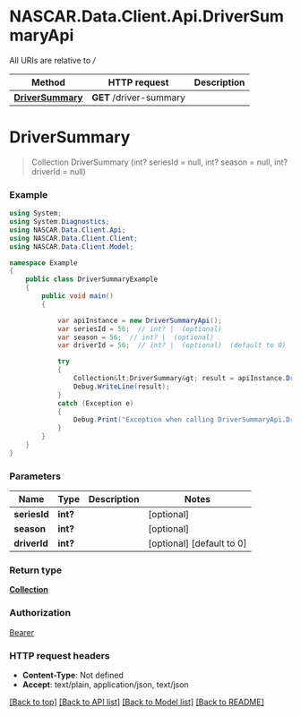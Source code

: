 # NASCAR.Data.Client.Api.DriverSummaryApi

All URIs are relative to */*

Method | HTTP request | Description
------------- | ------------- | -------------
[**DriverSummary**](DriverSummaryApi.md#driversummary) | **GET** /driver-summary | 

<a name="driversummary"></a>
# **DriverSummary**
> Collection<DriverSummary> DriverSummary (int? seriesId = null, int? season = null, int? driverId = null)



### Example
```csharp
using System;
using System.Diagnostics;
using NASCAR.Data.Client.Api;
using NASCAR.Data.Client.Client;
using NASCAR.Data.Client.Model;

namespace Example
{
    public class DriverSummaryExample
    {
        public void main()
        {

            var apiInstance = new DriverSummaryApi();
            var seriesId = 56;  // int? |  (optional) 
            var season = 56;  // int? |  (optional) 
            var driverId = 56;  // int? |  (optional)  (default to 0)

            try
            {
                Collection&lt;DriverSummary&gt; result = apiInstance.DriverSummary(seriesId, season, driverId);
                Debug.WriteLine(result);
            }
            catch (Exception e)
            {
                Debug.Print("Exception when calling DriverSummaryApi.DriverSummary: " + e.Message );
            }
        }
    }
}
```

### Parameters

Name | Type | Description  | Notes
------------- | ------------- | ------------- | -------------
 **seriesId** | **int?**|  | [optional] 
 **season** | **int?**|  | [optional] 
 **driverId** | **int?**|  | [optional] [default to 0]

### Return type

[**Collection<DriverSummary>**](DriverSummary.md)

### Authorization

[Bearer](../README.md#Bearer)

### HTTP request headers

 - **Content-Type**: Not defined
 - **Accept**: text/plain, application/json, text/json

[[Back to top]](#) [[Back to API list]](../README.md#documentation-for-api-endpoints) [[Back to Model list]](../README.md#documentation-for-models) [[Back to README]](../README.md)
